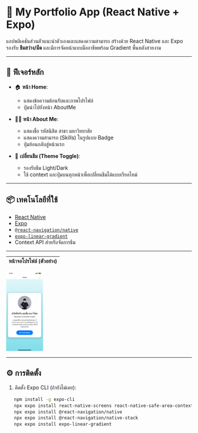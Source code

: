 # 🌟 My Portfolio App (React Native + Expo)

แอปพลิเคชันส่วนตัวแนะนำตัวเองและแสดงความสามารถ สร้างด้วย React Native และ Expo  
รองรับ **ธีมสว่าง/มืด** และมีการจัดหน้าแบบมืออาชีพพร้อม Gradient พื้นหลังสวยงาม

---

## 🚀 ฟีเจอร์หลัก

- 🏠 **หน้า Home**:  
  - แสดงข้อความต้อนรับและภาพโปรไฟล์  
  - ปุ่มนำไปยังหน้า AboutMe

- 👨‍💻 **หน้า About Me**:  
  - แสดงชื่อ รหัสนิสิต สาขา มหาวิทยาลัย  
  - แสดงความสามารถ (Skills) ในรูปแบบ Badge  
  - ปุ่มย้อนกลับสู่หน้าแรก

- 🎨 **เปลี่ยนธีม (Theme Toggle)**:  
  - รองรับธีม Light/Dark  
  - ใช้ context และปุ่มบนทุกหน้าเพื่อเปลี่ยนธีมได้แบบเรียลไทม์

---

## 📦 เทคโนโลยีที่ใช้

- [React Native](https://reactnative.dev/)
- [Expo](https://expo.dev/)
- [`@react-navigation/native`](https://reactnavigation.org/)
- [`expo-linear-gradient`](https://docs.expo.dev/versions/latest/sdk/linear-gradient/)
- Context API สำหรับจัดการธีม
---

| หน้าจอโปรไฟล์ (ตัวอย่าง) |
|---------------------------|
<img src="./image/IMG_3229.PNG"  width="100"/>

---

## ⚙️ การติดตั้ง

1. ติดตั้ง Expo CLI (ถ้ายังไม่เคย):
```bash
   npm install -g expo-cli
   npx expo install react-native-screens react-native-safe-area-context
   npx expo install @react-navigation/native
   npx expo install @react-navigation/native-stack
   npx expo install expo-linear-gradient


```

